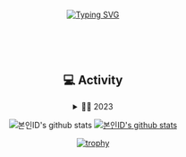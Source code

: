 <div align="center">
<br><br><br>

[![Typing SVG](https://readme-typing-svg.herokuapp.com?font=Oleo+Script&color=%2300A900&size=35&center=true&vCenter=true&width=404&height=53&lines=Hi+there%2C+I'm+Seungmin)](https://git.io/typing-svg)
 
<br><br><br>



## 💻 Activity 
<details>
 <summary>👨‍💻 2023</summary>
 <div markdown="1">
  <ul>
   <li><a href="https://www.inflearn.com/certificate/475947-324109-11998824">김영한, 자바 ORM 표준 JPA 프로그래밍 - 기본편</a></li>
  </ul>
</details>

<!-- Seungmin's profile -->
 
![본인ID's github stats](https://github-readme-stats.vercel.app/api?username=Maljaaa&show_icons=true)
[![본인ID's github stats](https://github-readme-stats.vercel.app/api/top-langs/?username=Maljaaa&show_icons=true&hide_border=true&title_color=004386&icon_color=004386&layout=compact)](https://github.com/Maljaaa)
</a> 

[![trophy](https://github-profile-trophy.vercel.app/?username=Maljaaa)](https://github.com/ryo-ma/github-profile-trophy)
